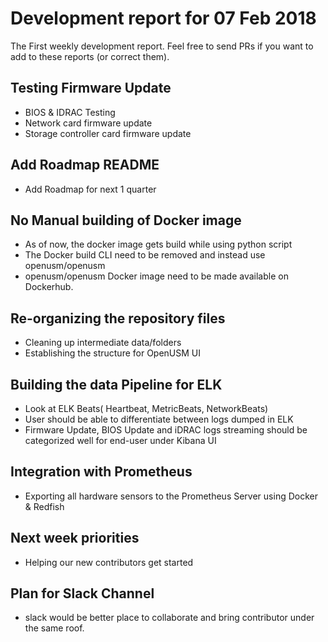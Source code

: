 # Development report for 07 Feb 2018

The First weekly development report. Feel free to send PRs if you want to add to these reports (or correct them).

## Testing Firmware Update

- BIOS & IDRAC Testing
- Network card firmware update
- Storage controller card firmware update

## Add Roadmap README

- Add Roadmap for next 1 quarter

## No Manual building of Docker image

- As of now, the docker image gets build while using python script
- The Docker build CLI need to be removed and instead use openusm/openusm
- openusm/openusm Docker image need to be made available on Dockerhub.

## Re-organizing the repository files

- Cleaning up intermediate data/folders
- Establishing the structure for OpenUSM UI

## Building the data Pipeline for ELK

- Look at ELK Beats( Heartbeat, MetricBeats, NetworkBeats)
- User should be able to differentiate between logs dumped in ELK
- Firmware Update, BIOS Update and iDRAC logs streaming should be categorized well for end-user under Kibana UI


## Integration with Prometheus 

 - Exporting all hardware sensors to the Prometheus Server using Docker & Redfish
 

## Next week priorities

- Helping our new contributors get started


## Plan for Slack Channel

- slack would be better place to collaborate and bring contributor under the same roof.



